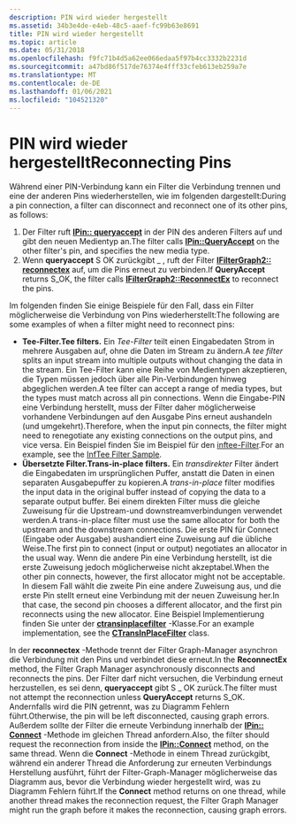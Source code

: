 ```yaml
---
description: PIN wird wieder hergestellt
ms.assetid: 34b3e4de-e4eb-48c5-aaef-fc99b63e8691
title: PIN wird wieder hergestellt
ms.topic: article
ms.date: 05/31/2018
ms.openlocfilehash: f9fc71b4d5a62ee066edaa5f97b4cc3332b2231d
ms.sourcegitcommit: a47bd86f517de76374e4fff33cfeb613eb259a7e
ms.translationtype: MT
ms.contentlocale: de-DE
ms.lasthandoff: 01/06/2021
ms.locfileid: "104521320"
---
```

# <a name="reconnecting-pins"></a><span data-ttu-id="21645-103">PIN wird wieder hergestellt</span><span class="sxs-lookup"><span data-stu-id="21645-103">Reconnecting Pins</span></span>

<span data-ttu-id="21645-104">Während einer PIN-Verbindung kann ein Filter die Verbindung trennen und eine der anderen Pins wiederherstellen, wie im folgenden dargestellt:</span><span class="sxs-lookup"><span data-stu-id="21645-104">During a pin connection, a filter can disconnect and reconnect one of its other pins, as follows:</span></span>

1.  <span data-ttu-id="21645-105">Der Filter ruft [**IPin:: queryaccept**](/windows/desktop/api/Strmif/nf-strmif-ipin-queryaccept) in der PIN des anderen Filters auf und gibt den neuen Medientyp an.</span><span class="sxs-lookup"><span data-stu-id="21645-105">The filter calls [**IPin::QueryAccept**](/windows/desktop/api/Strmif/nf-strmif-ipin-queryaccept) on the other filter's pin, and specifies the new media type.</span></span>
2.  <span data-ttu-id="21645-106">Wenn **queryaccept** S OK zurückgibt \_ , ruft der Filter [**IFilterGraph2:: reconnectex**](/windows/desktop/api/Strmif/nf-strmif-ifiltergraph2-reconnectex) auf, um die Pins erneut zu verbinden.</span><span class="sxs-lookup"><span data-stu-id="21645-106">If **QueryAccept** returns S\_OK, the filter calls [**IFilterGraph2::ReconnectEx**](/windows/desktop/api/Strmif/nf-strmif-ifiltergraph2-reconnectex) to reconnect the pins.</span></span>

<span data-ttu-id="21645-107">Im folgenden finden Sie einige Beispiele für den Fall, dass ein Filter möglicherweise die Verbindung von Pins wiederherstellt:</span><span class="sxs-lookup"><span data-stu-id="21645-107">The following are some examples of when a filter might need to reconnect pins:</span></span>

-   <span data-ttu-id="21645-108">**Tee-Filter.**</span><span class="sxs-lookup"><span data-stu-id="21645-108">**Tee filters.**</span></span> <span data-ttu-id="21645-109">Ein *Tee-Filter* teilt einen Eingabedaten Strom in mehrere Ausgaben auf, ohne die Daten im Stream zu ändern.</span><span class="sxs-lookup"><span data-stu-id="21645-109">A *tee filter* splits an input stream into multiple outputs without changing the data in the stream.</span></span> <span data-ttu-id="21645-110">Ein Tee-Filter kann eine Reihe von Medientypen akzeptieren, die Typen müssen jedoch über alle Pin-Verbindungen hinweg abgeglichen werden.</span><span class="sxs-lookup"><span data-stu-id="21645-110">A tee filter can accept a range of media types, but the types must match across all pin connections.</span></span> <span data-ttu-id="21645-111">Wenn die Eingabe-PIN eine Verbindung herstellt, muss der Filter daher möglicherweise vorhandene Verbindungen auf den Ausgabe Pins erneut aushandeln (und umgekehrt).</span><span class="sxs-lookup"><span data-stu-id="21645-111">Therefore, when the input pin connects, the filter might need to renegotiate any existing connections on the output pins, and vice versa.</span></span> <span data-ttu-id="21645-112">Ein Beispiel finden Sie im Beispiel für den [inftee-Filter](inftee-filter-sample.md).</span><span class="sxs-lookup"><span data-stu-id="21645-112">For an example, see the [InfTee Filter Sample](inftee-filter-sample.md).</span></span>
-   <span data-ttu-id="21645-113">**Übersetzte Filter.**</span><span class="sxs-lookup"><span data-stu-id="21645-113">**Trans-in-place filters.**</span></span> <span data-ttu-id="21645-114">Ein *transdirekter* Filter ändert die Eingabedaten im ursprünglichen Puffer, anstatt die Daten in einen separaten Ausgabepuffer zu kopieren.</span><span class="sxs-lookup"><span data-stu-id="21645-114">A *trans-in-place* filter modifies the input data in the original buffer instead of copying the data to a separate output buffer.</span></span> <span data-ttu-id="21645-115">Bei einem direkten Filter muss die gleiche Zuweisung für die Upstream-und downstreamverbindungen verwendet werden.</span><span class="sxs-lookup"><span data-stu-id="21645-115">A trans-in-place filter must use the same allocator for both the upstream and the downstream connections.</span></span> <span data-ttu-id="21645-116">Die erste PIN für Connect (Eingabe oder Ausgabe) aushandiert eine Zuweisung auf die übliche Weise.</span><span class="sxs-lookup"><span data-stu-id="21645-116">The first pin to connect (input or output) negotiates an allocator in the usual way.</span></span> <span data-ttu-id="21645-117">Wenn die andere Pin eine Verbindung herstellt, ist die erste Zuweisung jedoch möglicherweise nicht akzeptabel.</span><span class="sxs-lookup"><span data-stu-id="21645-117">When the other pin connects, however, the first allocator might not be acceptable.</span></span> <span data-ttu-id="21645-118">In diesem Fall wählt die zweite Pin eine andere Zuweisung aus, und die erste Pin stellt erneut eine Verbindung mit der neuen Zuweisung her.</span><span class="sxs-lookup"><span data-stu-id="21645-118">In that case, the second pin chooses a different allocator, and the first pin reconnects using the new allocator.</span></span> <span data-ttu-id="21645-119">Eine Beispiel Implementierung finden Sie unter der [**ctransinplacefilter**](ctransinplacefilter.md) -Klasse.</span><span class="sxs-lookup"><span data-stu-id="21645-119">For an example implementation, see the [**CTransInPlaceFilter**](ctransinplacefilter.md) class.</span></span>

<span data-ttu-id="21645-120">In der **reconnectex** -Methode trennt der Filter Graph-Manager asynchron die Verbindung mit den Pins und verbindet diese erneut.</span><span class="sxs-lookup"><span data-stu-id="21645-120">In the **ReconnectEx** method, the Filter Graph Manager asynchronously disconnects and reconnects the pins.</span></span> <span data-ttu-id="21645-121">Der Filter darf nicht versuchen, die Verbindung erneut herzustellen, es sei denn, **queryaccept** gibt S \_ OK zurück.</span><span class="sxs-lookup"><span data-stu-id="21645-121">The filter must not attempt the reconnection unless **QueryAccept** returns S\_OK.</span></span> <span data-ttu-id="21645-122">Andernfalls wird die PIN getrennt, was zu Diagramm Fehlern führt.</span><span class="sxs-lookup"><span data-stu-id="21645-122">Otherwise, the pin will be left disconnected, causing graph errors.</span></span> <span data-ttu-id="21645-123">Außerdem sollte der Filter die erneute Verbindung innerhalb der [**IPin:: Connect**](/windows/desktop/api/Strmif/nf-strmif-ipin-connect) -Methode im gleichen Thread anfordern.</span><span class="sxs-lookup"><span data-stu-id="21645-123">Also, the filter should request the reconnection from inside the [**IPin::Connect**](/windows/desktop/api/Strmif/nf-strmif-ipin-connect) method, on the same thread.</span></span> <span data-ttu-id="21645-124">Wenn die **Connect** -Methode in einem Thread zurückgibt, während ein anderer Thread die Anforderung zur erneuten Verbindungs Herstellung ausführt, führt der Filter-Graph-Manager möglicherweise das Diagramm aus, bevor die Verbindung wieder hergestellt wird, was zu Diagramm Fehlern führt.</span><span class="sxs-lookup"><span data-stu-id="21645-124">If the **Connect** method returns on one thread, while another thread makes the reconnection request, the Filter Graph Manager might run the graph before it makes the reconnection, causing graph errors.</span></span>

 

 



